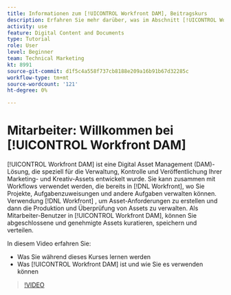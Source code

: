 ```yaml
---
title: Informationen zum [!UICONTROL Workfront DAM], Beitragskurs
description: Erfahren Sie mehr darüber, was im Abschnitt [!UICONTROL Workfront DAM], Beitragskurs.
activity: use
feature: Digital Content and Documents
type: Tutorial
role: User
level: Beginner
team: Technical Marketing
kt: 8991
source-git-commit: d1f5c4a558f737cb8188e209a16b91b67d32285c
workflow-type: tm+mt
source-wordcount: '121'
ht-degree: 0%

---
```


# Mitarbeiter: Willkommen bei [!UICONTROL Workfront DAM]

[!UICONTROL Workfront DAM] ist eine Digital Asset Management (DAM)-Lösung, die speziell für die Verwaltung, Kontrolle und Veröffentlichung Ihrer Marketing- und Kreativ-Assets entwickelt wurde. Sie kann zusammen mit Workflows verwendet werden, die bereits in [!DNL Workfront], wo Sie Projekte, Aufgabenzuweisungen und andere Aufgaben verwalten können. Verwendung [!DNL Workfront] , um Asset-Anforderungen zu erstellen und dann die Produktion und Überprüfung von Assets zu verwalten. Als Mitarbeiter-Benutzer in [!UICONTROL Workfront DAM], können Sie abgeschlossene und genehmigte Assets kuratieren, speichern und verteilen.

In diesem Video erfahren Sie:

* Was Sie während dieses Kurses lernen werden
* Was [!UICONTROL Workfront DAM] ist und wie Sie es verwenden können

>[!VIDEO](https://video.tv.adobe.com/v/335251/?quality=12)
